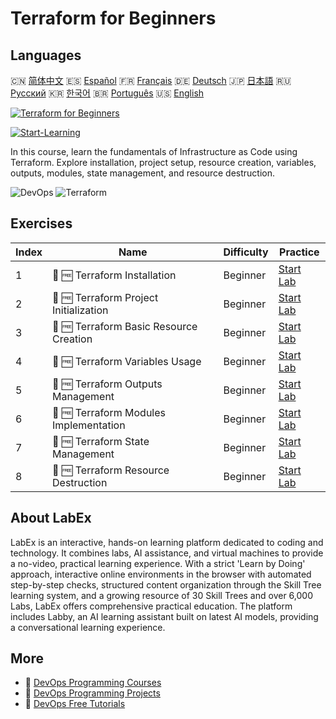 # Terraform for Beginners

## Languages

🇨🇳 [简体中文](README_zh.md) 🇪🇸 [Español](README_es.md) 🇫🇷 [Français](README_fr.md) 🇩🇪 [Deutsch](README_de.md) 🇯🇵 [日本語](README_ja.md) 🇷🇺 [Русский](README_ru.md) 🇰🇷 [한국어](README_ko.md) 🇧🇷 [Português](README_pt.md) 🇺🇸 [English](README.md) 

[![Terraform for Beginners](https://cover-creator.labex.io/terraform-for-beginners.png)](https://labex.io/courses/terraform-for-beginners)

[![Start-Learning](https://img.shields.io/badge/Start-Learning-whitesmoke?style=for-the-badge)](https://labex.io/courses/terraform-for-beginners)

In this course, learn the fundamentals of Infrastructure as Code using Terraform. Explore installation, project setup, resource creation, variables, outputs, modules, state management, and resource destruction.

![DevOps](https://img.shields.io/badge/DevOps-whitesmoke?style=for-the-badge&logo=devops)
![Terraform](https://img.shields.io/badge/Terraform-whitesmoke?style=for-the-badge&logo=terraform)


## Exercises

|   Index | Name                                    | Difficulty   | Practice                                                                                                          |
|---------|-----------------------------------------|--------------|-------------------------------------------------------------------------------------------------------------------|
|       1 | 📖 🆓 Terraform Installation            | Beginner     | <a target='_blank' href='https://labex.io/tutorials/linux-terraform-installation-632659'>Start Lab</a>            |
|       2 | 📖 🆓 Terraform Project Initialization  | Beginner     | <a target='_blank' href='https://labex.io/tutorials/linux-terraform-project-initialization-632662'>Start Lab</a>  |
|       3 | 📖 🆓 Terraform Basic Resource Creation | Beginner     | <a target='_blank' href='https://labex.io/tutorials/linux-terraform-basic-resource-creation-632658'>Start Lab</a> |
|       4 | 📖 🆓 Terraform Variables Usage         | Beginner     | <a target='_blank' href='https://labex.io/tutorials/linux-terraform-variables-usage-632665'>Start Lab</a>         |
|       5 | 📖 🆓 Terraform Outputs Management      | Beginner     | <a target='_blank' href='https://labex.io/tutorials/linux-terraform-outputs-management-632661'>Start Lab</a>      |
|       6 | 📖 🆓 Terraform Modules Implementation  | Beginner     | <a target='_blank' href='https://labex.io/tutorials/linux-terraform-modules-implementation-632660'>Start Lab</a>  |
|       7 | 📖 🆓 Terraform State Management        | Beginner     | <a target='_blank' href='https://labex.io/tutorials/linux-terraform-state-management-632664'>Start Lab</a>        |
|       8 | 📖 🆓 Terraform Resource Destruction    | Beginner     | <a target='_blank' href='https://labex.io/tutorials/linux-terraform-resource-destruction-632663'>Start Lab</a>    |

## About LabEx

LabEx is an interactive, hands-on learning platform dedicated to coding and technology. It combines labs, AI assistance, and virtual machines to provide a no-video, practical learning experience. With a strict 'Learn by Doing' approach, interactive online environments in the browser with automated step-by-step checks, structured content organization through the Skill Tree learning system, and a growing resource of 30 Skill Trees and over 6,000 Labs, LabEx offers comprehensive practical education. The platform includes Labby, an AI learning assistant built on latest AI models, providing a conversational learning experience.

## More

- 🔗 [DevOps Programming Courses](https://github.com/labex-labs/awesome-programming-courses)
- 🔗 [DevOps Programming Projects](https://github.com/labex-labs/awesome-programming-projects)
- 🔗 [DevOps Free Tutorials](https://github.com/labex-labs/devops-free-tutorials)

